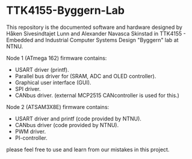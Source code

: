 # TTK4155-Byggern-Lab

This repository is the documented software and hardware designed by Håken Sivesindtajet Lunn and Alexander Navasca Skinstad in TTK4155 - Embedded and Industrial Computer Systems Design "Byggern" lab at NTNU.

Node 1 (ATmega 162) firmware contains:

- USART driver (printf).
- Parallel bus driver for (SRAM, ADC and OLED controller).
- Graphical user interface (GUI).
- SPI driver.
- CANbus driver. (external MCP2515 CANcontroller is used for this.)

Node 2 (ATSAM3X8E) firmware contains:

- USART driver and printf (code provided by NTNU).
- CANbus driver (code provided by NTNU).
- PWM driver.
- PI-controller.


please feel free to use and learn from our mistakes in this project.
